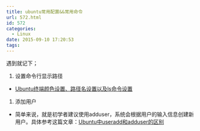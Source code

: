 ```yaml
---
title: ubuntu常用配置&&常用命令
url: 572.html
id: 572
categories:
  - Linux
date: 2015-09-10 17:20:53
tags:
---
```


遇到就记下；

1.  设置命令行显示路径

*   [Ubuntu终端颜色设置、路径名设置以及ls命令设置](http://blog.sina.com.cn/s/blog_6d0cbb0301019egu.html)

1.  添加用户

*   简单来说，就是初学者建议使用adduser，系统会根据用户的输入信息创建新用户。具体参考这篇文章：[Ubuntu中useradd和adduser的区别](http://os.51cto.com/art/201104/256231.htm)